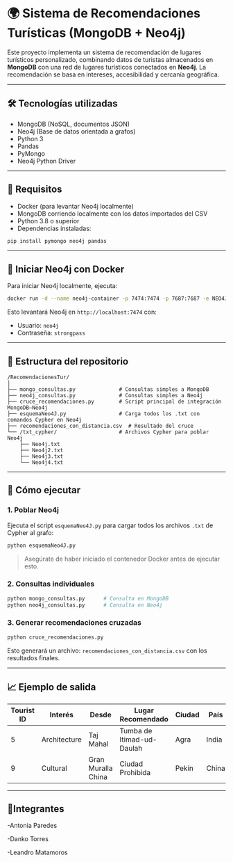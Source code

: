 
# 🌍 Sistema de Recomendaciones Turísticas (MongoDB + Neo4j)

Este proyecto implementa un sistema de recomendación de lugares turísticos personalizado, combinando datos de turistas almacenados en **MongoDB** con una red de lugares turísticos conectados en **Neo4j**. La recomendación se basa en intereses, accesibilidad y cercanía geográfica.

---

## 🛠 Tecnologías utilizadas

- MongoDB (NoSQL, documentos JSON)
- Neo4j (Base de datos orientada a grafos)
- Python 3
- Pandas
- PyMongo
- Neo4j Python Driver

---

## 🚀 Requisitos

- Docker (para levantar Neo4j localmente)
- MongoDB corriendo localmente con los datos importados del CSV
- Python 3.8 o superior
- Dependencias instaladas:

```bash
pip install pymongo neo4j pandas
````

---

## 🐳 Iniciar Neo4j con Docker

Para iniciar Neo4j localmente, ejecuta:

```bash
docker run -d --name neo4j-container -p 7474:7474 -p 7687:7687 -e NEO4J_AUTH=neo4j/strongpass neo4j:latest
```

Esto levantará Neo4j en `http://localhost:7474` con:

* Usuario: `neo4j`
* Contraseña: `strongpass`

---

## 📁 Estructura del repositorio

```
/RecomendacionesTur/
│
├── mongo_consultas.py              # Consultas simples a MongoDB
├── neo4j_consultas.py              # Consultas simples a Neo4j
├── cruce_recomendaciones.py        # Script principal de integración MongoDB–Neo4j
├── esquemaNeo4J.py                 # Carga todos los .txt con comandos Cypher en Neo4j
├── recomendaciones_con_distancia.csv  # Resultado del cruce
└── /txt_cypher/                    # Archivos Cypher para poblar Neo4j
    ├── Neo4j.txt
    ├── Neo4j2.txt
    ├── Neo4j3.txt
    └── Neo4j4.txt
```

---

## 🧪 Cómo ejecutar

### 1. Poblar Neo4j

Ejecuta el script `esquemaNeo4J.py` para cargar todos los archivos `.txt` de Cypher al grafo:

```bash
python esquemaNeo4J.py
```

> Asegúrate de haber iniciado el contenedor Docker antes de ejecutar esto.

### 2. Consultas individuales

```bash
python mongo_consultas.py      # Consulta en MongoDB
python neo4j_consultas.py      # Consulta en Neo4j
```

### 3. Generar recomendaciones cruzadas

```bash
python cruce_recomendaciones.py
```

Esto generará un archivo: `recomendaciones_con_distancia.csv` con los resultados finales.

---

## 📈 Ejemplo de salida

| Tourist ID | Interés      | Desde              | Lugar Recomendado         | Ciudad | País  | Rating |
| ---------- | ------------ | ------------------ | ------------------------- | ------ | ----- | ------ |
| 5          | Architecture | Taj Mahal          | Tumba de Itimad-ud-Daulah | Agra   | India | 4.1    |
| 9          | Cultural     | Gran Muralla China | Ciudad Prohibida          | Pekín  | China | 4.5    |

---

## 👥Integrantes

-Antonia Paredes

-Danko Torres

-Leandro Matamoros
